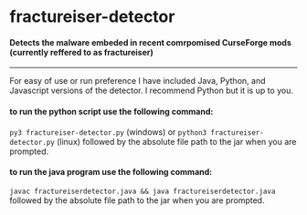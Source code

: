 # fractureiser-detector
#### Detects the malware embeded in recent comrpomised CurseForge mods (currently reffered to as fractureiser)
----
For easy of use or run preference I have included Java, Python, and Javascript versions of the detector. I recommend Python but it is up to you.

#### to run the python script use the following command:
```py3 fractureiser-detector.py``` (windows)
or
```python3 fractureiser-detector.py``` (linux)
followed by the absolute file path to the jar when you are prompted.

#### to run the java program use the following command:
```javac fractureiserdetector.java && java fractureiserdetector.java```
followed by the absolute file path to the jar when you are prompted.


